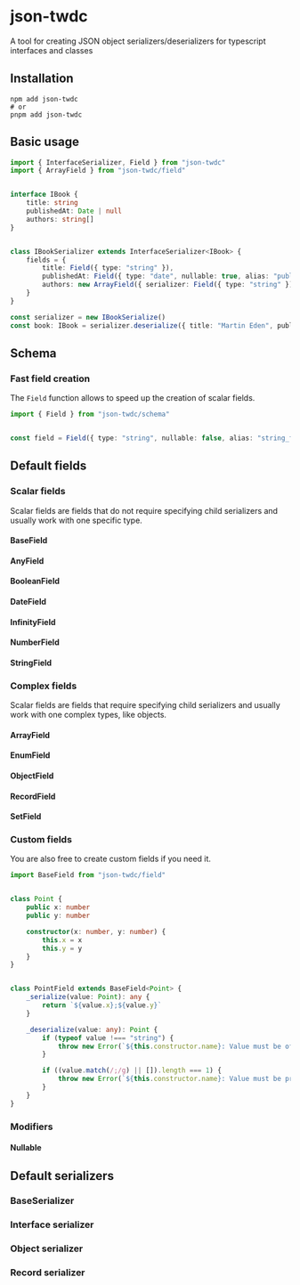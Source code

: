 # json-twdc
A tool for creating JSON object serializers/deserializers for typescript interfaces and classes

## Installation
```shell
npm add json-twdc
# or
pnpm add json-twdc
```

## Basic usage
```typescript
import { InterfaceSerializer, Field } from "json-twdc"
import { ArrayField } from "json-twdc/field"


interface IBook {
	title: string
	publishedAt: Date | null
	authors: string[]
}


class IBookSerializer extends InterfaceSerializer<IBook> {
	fields = {
		title: Field({ type: "string" }),
		publishedAt: Field({ type: "date", nullable: true, alias: "published_at" }),
		authors: new ArrayField({ serializer: Field({ type: "string" }) }),
	}
}

const serializer = new IBookSerialize()
const book: IBook = serializer.deserialize({ title: "Martin Eden", published_at: "1909-09-01T00:00:00.000Z", authors: [ "Jack London" ] })
```

## Schema
### Fast field creation
The `Field` function allows to speed up the creation of scalar fields.

```typescript
import { Field } from "json-twdc/schema"


const field = Field({ type: "string", nullable: false, alias: "string_field" })
```

## Default fields
### Scalar fields
Scalar fields are fields that do not require specifying child serializers and usually work with one specific type.

#### BaseField

#### AnyField

#### BooleanField

#### DateField

#### InfinityField

#### NumberField

#### StringField

### Complex fields
Scalar fields are fields that require specifying child serializers and usually work with one complex types, like objects.

#### ArrayField

#### EnumField

#### ObjectField

#### RecordField

#### SetField

### Custom fields
You are also free to create custom fields if you need it.

```typescript
import BaseField from "json-twdc/field"


class Point {
	public x: number
	public y: number

	constructor(x: number, y: number) {
		this.x = x
		this.y = y
	}
}


class PointField extends BaseField<Point> {
	_serialize(value: Point): any {
		return `${value.x};${value.y}`
	}

	_deserialize(value: any): Point {
		if (typeof value !=== "string") {
			throw new Error(`${this.constructor.name}: Value must be of string type`)
		}

		if ((value.match(/;/g) || []).length === 1) {
			throw new Error(`${this.constructor.name}: Value must be present in format X;Y`)
		}
	}
}
```

### Modifiers
#### Nullable

## Default serializers
### BaseSerializer
### Interface serializer
### Object serializer
### Record serializer
